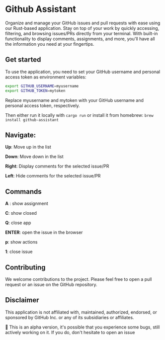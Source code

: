
# Github Assistant
Organize and manage your GitHub issues and pull requests with ease using our Rust-based application. Stay on top of your work by quickly accessing, filtering, and browsing issues/PRs directly from your terminal. With built-in functionality to display comments, assignments, and more, you'll have all the information you need at your fingertips.


## Get started
To use the application, you need to set your GitHub username and personal access token as environment variables:

```bash
export GITHUB_USERNAME=myusername
export GITHUB_TOKEN=mytoken
```
Replace myusername and mytoken with your GitHub username and personal access token, respectively.

Then either run it locally with
`cargo run`
or install it from homebrew:
`brew install github-assistant`

## Navigate:
**Up**: Move up in the list

**Down**: Move down in the list

**Right**: Display comments for the selected issue/PR

**Left**: Hide comments for the selected issue/PR


## Commands
**A** : show assignment

**C**: show closed

**Q**: close app

**ENTER**: open the issue in the browser

**p**: show actions

**1**: close issue

## Contributing
We welcome contributions to the project. Please feel free to open a pull request or an issue on the GitHub repository.

## Disclaimer
This application is not affiliated with, maintained, authorized, endorsed, or sponsored by GitHub Inc. or any of its subsidiaries or affiliates.

🚧 This is an alpha version, it's possible that you experience some bugs, still actively working on it. If you do, don't hesitate to open an issue
